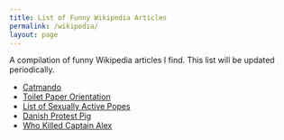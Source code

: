 ```yaml
---
title: List of Funny Wikipedia Articles
permalink: /wikipedia/
layout: page
---
```


A compilation of funny Wikipedia articles I find. 
This list will be updated periodically.

- [Catmando](https://en.wikipedia.org/wiki/Catmando)
- [Toilet Paper Orientation](https://en.wikipedia.org/wiki/Toilet_roll_holder#Orientation)
- [List of Sexually Active Popes](https://en.wikipedia.org/wiki/List_of_sexually_active_popes)
- [Danish Protest Pig](https://en.wikipedia.org/wiki/Danish_Protest_Pig)
- [Who Killed Captain Alex](https://en.wikipedia.org/wiki/Who_Killed_Captain_Alex%3F)
